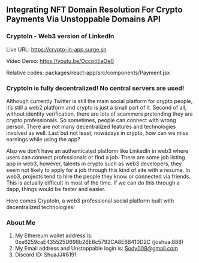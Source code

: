 ## Integrating NFT Domain Resolution For Crypto Payments Via Unstoppable Domains API

### CryptoIn - Web3 version of LinkedIn

Live URL: https://crypto-in-app.surge.sh

Video Demo: https://youtu.be/OccptiEeOe0

Relative codes: packages/react-app/src/components/Payment.jsx

### CryptoIn is fully decentralized! No central servers are used!

Although currently Twitter is still the main social platform for crypto people, it’s still a web2 platform and crypto is just a small part of it. Second of all, without identity verification, there are lots of scammers pretending they are crypto professionals. So sometimes, people can connect with wrong person. There are not many decentralized features and technologies involved as well. Last but not least, nowadays in crypto, how can we miss earnings while using the app?

Also we don’t have an authenticated platform like LinkedIn in web3 where users can connect professionals or find a job. There are some job listing app in web3, however, talents in crypto such as web3 developers, they seem not likely to apply for a job through this kind of site with a resume. In web3, projects tend to hire the people they know or connected via friends. This is actually difficult in most of the time. If we can do this through a dapp, things would be faster and easier.

Here comes CryptoIn, a web3 professional social platform built with decentralized technologies! 


### About Me

 1. My Ethereum wallet address is: 0xe6259caE435525D698b26E6c5792CA8E6B410D2C (joshua.888)
 2. My Email address and Unstoppable login is: Sody008@gmail.com
 3. Discord ID: ShuaJJ#6191